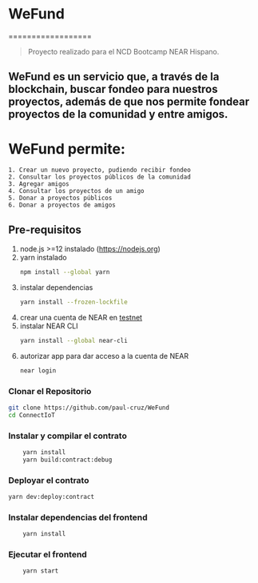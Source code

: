 # WeFund
==================
> Proyecto realizado para el NCD Bootcamp NEAR Hispano.
## WeFund es un servicio que, a través de la blockchain, buscar fondeo para nuestros proyectos, además de que nos permite fondear proyectos de la comunidad y entre amigos.

# WeFund permite:
    1. Crear un nuevo proyecto, pudiendo recibir fondeo
    2. Consultar los proyectos públicos de la comunidad
    3. Agregar amigos
    4. Consultar los proyectos de un amigo
    5. Donar a proyectos públicos
    6. Donar a proyectos de amigos

## Pre-requisitos
1. node.js >=12 instalado (https://nodejs.org)
2. yarn instalado
    ```bash
    npm install --global yarn
    ```
3. instalar dependencias
    ```bash
    yarn install --frozen-lockfile
    ```
4. crear una cuenta de NEAR en [testnet](https://docs.near.org/docs/develop/basics/create-account#creating-a-testnet-account)   
5. instalar NEAR CLI
    ```bash
    yarn install --global near-cli
    ```
6. autorizar app para dar acceso a la cuenta de NEAR
    ```bash
    near login
    ```

### Clonar el Repositorio
```bash
git clone https://github.com/paul-cruz/WeFund
cd ConnectIoT
```

### Instalar y compilar el contrato
```bash
    yarn install
    yarn build:contract:debug
```

### Deployar el contrato
```bash
yarn dev:deploy:contract
```

### Instalar dependencias del frontend
```bash
    yarn install
```

### Ejecutar el frontend
```bash
    yarn start
```